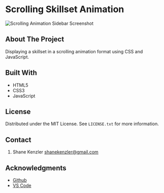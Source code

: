 # Scrolling Skillset Animation

![Scrolling Animation Sidebar Screenshot](https://github.com/SKenzler/master/scroll-animation-screenshot?raw=true)

## About The Project

Displaying a skillset in a scrolling animation format using CSS and JavaScript.

## Built With

* HTML5
* CSS3
* JavaScript

## License

Distributed under the MIT License. See `LICENSE.txt` for more information.


## Contact
1. Shane Kenzler <shanekenzler@gmail.com>

## Acknowledgments

* [Github](https://github.com)
* [VS Code](https://code.visualstudio.com)


